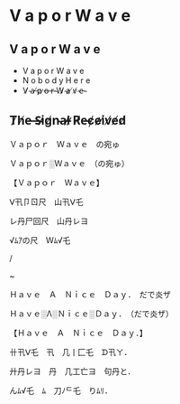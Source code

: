 # V a p o r W a v e 

## V a p o r W a v e 

* V a p o r W a v e 
* N o b o d y H e r e 
* V̸ ̴a̶ ̸p̷ ̷o̶ ̵r̵ ̴W̷ ̴a̷ ̸v̸ ̴e̵ ̴

## T̷h̸e̶ ̶S̴i̷g̸n̴a̶l̷ ̷R̸e̶c̸e̷i̸v̸e̸d̸


 Ｖａｐｏｒ　Ｗａｖｅ　の宛ゅ

Ｖａｐｏｒ░Ｗａｖｅ　（の宛ゅ）

【Ｖａｐｏｒ　Ｗａｖｅ】

ᐯ卂卩ㄖ尺　山卂ᐯ乇

レ丹尸回尺　山丹レヨ

√ﾑｱの尺　Ｗﾑ√乇
 

/ 

~ 

Ｈａｖｅ　Ａ　Ｎｉｃｅ　Ｄａｙ．　だで炎ザ

Ｈａｖｅ░Λ░Ｎｉｃｅ░Ｄａｙ．　（だで炎ザ）

【Ｈａｖｅ　Ａ　Ｎｉｃｅ　Ｄａｙ．】

卄卂ᐯ乇　卂　几丨匚乇　ᗪ卂ㄚ．

廾丹レヨ　丹　几工亡ヨ　句丹と．

んﾑ√乇　ﾑ　刀ﾉᄃ乇　りﾑﾘ．
